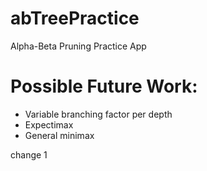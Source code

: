 abTreePractice
==============

Alpha-Beta Pruning Practice App

Possible Future Work:
=======
- Variable branching factor per depth
- Expectimax
- General minimax

change 1
